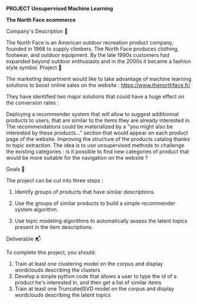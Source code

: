 **PROJECT Unsupervised Machine Learning**

**The North Face ecommerce** 

Company's Description 📇

The North Face is an American outdoor recreation product company, founded in 1968 to supply climbers. The North Face produces clothing, footwear, and outdoor equipment. By the late 1990s customers had expanded beyond outdoor enthusiasts and in the 2000s it became a fashion style symbol.
Project 🚧

The marketing department would like to take advantage of machine learning solutions to boost online sales on the website : https://www.thenorthface.fr/

They have identified two major solutions that could have a huge effect on the conversion rates :

Deploying a recommender system that will allow to suggest additionnal products to users, that are similar to the items they are already interested in. The recommendations could be materialized by a "you might also be interested by these products..." section that would appear on each product page of the website.
Improving the structure of the products catalog thanks to topic extraction. The idea is to use unsupervised methods to challenge the existing categories : is it possible to find new categories of product that would be more suitable for the navigation on the website ?

Goals 🎯

The project can be cut into three steps :

 1. Identify groups of products that have similar descriptions.

 2. Use the groups of similar products to build a simple recommender system algorithm.

 3. Use topic modeling algorithms to automatically assess the latent topics present in the item descriptions.

Deliverable 📬

To complete this project, you should:

1. Train at least one clustering model on the corpus and display wordclouds describing the clusters
2. Develop a simple python code that allows a user to type the id of a product he's interested in, and then get a list of similar items
3. Train at least one TruncatedSVD model on the corpus and display wordclouds describing the latent topics

